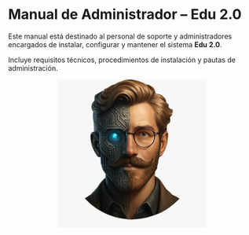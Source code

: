 # Manual de Administrador – Edu 2.0

Este manual está destinado al personal de soporte y administradores encargados de instalar, configurar y mantener el sistema **Edu 2.0**.

Incluye requisitos técnicos, procedimientos de instalación y pautas de administración.

<p align="center">
  <img src="img/EDU.jpg" alt="Logo Edu 2.0" width="60%">
</p>
